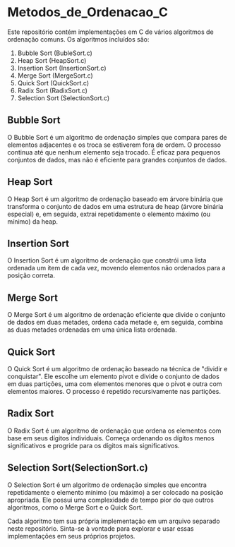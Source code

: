 # Metodos_de_Ordenacao_C

Este repositório contém implementações em C de vários algoritmos de ordenação comuns. Os algoritmos incluídos são:

1. Bubble Sort (BubleSort.c)
2. Heap Sort (HeapSort.c)
3. Insertion Sort (InsertionSort.c)
4. Merge Sort (MergeSort.c)
5. Quick Sort (QuickSort.c)
6. Radix Sort (RadixSort.c)
7. Selection Sort (SelectionSort.c)

## Bubble Sort

O Bubble Sort é um algoritmo de ordenação simples que compara pares de elementos adjacentes e os troca se estiverem fora de ordem. O processo continua até que nenhum elemento seja trocado. É eficaz para pequenos conjuntos de dados, mas não é eficiente para grandes conjuntos de dados.

## Heap Sort

O Heap Sort é um algoritmo de ordenação baseado em árvore binária que transforma o conjunto de dados em uma estrutura de heap (árvore binária especial) e, em seguida, extrai repetidamente o elemento máximo (ou mínimo) da heap.

## Insertion Sort

O Insertion Sort é um algoritmo de ordenação que constrói uma lista ordenada um item de cada vez, movendo elementos não ordenados para a posição correta.

## Merge Sort

O Merge Sort é um algoritmo de ordenação eficiente que divide o conjunto de dados em duas metades, ordena cada metade e, em seguida, combina as duas metades ordenadas em uma única lista ordenada.

## Quick Sort

O Quick Sort é um algoritmo de ordenação baseado na técnica de "dividir e conquistar". Ele escolhe um elemento pivot e divide o conjunto de dados em duas partições, uma com elementos menores que o pivot e outra com elementos maiores. O processo é repetido recursivamente nas partições.

## Radix Sort

O Radix Sort é um algoritmo de ordenação que ordena os elementos com base em seus dígitos individuais. Começa ordenando os dígitos menos significativos e progride para os dígitos mais significativos.

## Selection Sort(SelectionSort.c)

O Selection Sort é um algoritmo de ordenação simples que encontra repetidamente o elemento mínimo (ou máximo) a ser colocado na posição apropriada. Ele possui uma complexidade de tempo pior do que outros algoritmos, como o Merge Sort e o Quick Sort.

Cada algoritmo tem sua própria implementação em um arquivo separado neste repositório. Sinta-se à vontade para explorar e usar essas implementações em seus próprios projetos.

